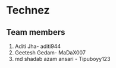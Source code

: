 # Technez

## Team members
1. Aditi Jha- aditi944
2. Geetesh Gedam- MaDaX007
3. md shadab azam ansari - Tipuboyy123
